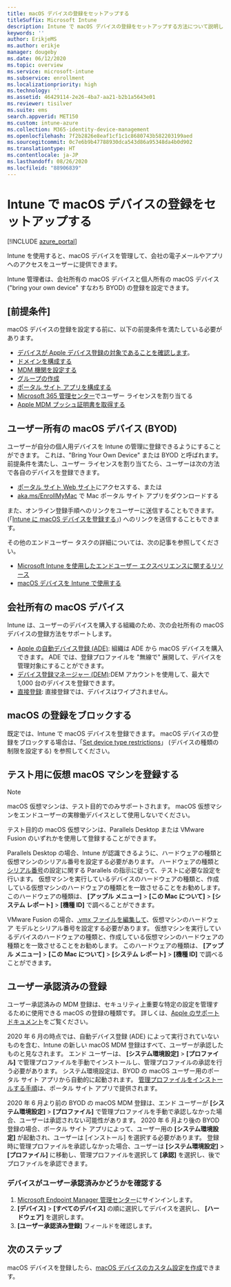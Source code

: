 ```yaml
---
title: macOS デバイスの登録をセットアップする
titleSuffix: Microsoft Intune
description: Intune で macOS デバイスの登録をセットアップする方法について説明します。
keywords: ''
author: ErikjeMS
ms.author: erikje
manager: dougeby
ms.date: 06/12/2020
ms.topic: overview
ms.service: microsoft-intune
ms.subservice: enrollment
ms.localizationpriority: high
ms.technology: ''
ms.assetid: 46429114-2e26-4ba7-aa21-b2b1a5643e01
ms.reviewer: tisilver
ms.suite: ems
search.appverid: MET150
ms.custom: intune-azure
ms.collection: M365-identity-device-management
ms.openlocfilehash: 7f2b2826e8eaf1cf1c1c8680743b582203199aed
ms.sourcegitcommit: 0c7e6b9b47788930dca543d86a95348da4b0d902
ms.translationtype: HT
ms.contentlocale: ja-JP
ms.lasthandoff: 08/26/2020
ms.locfileid: "88906839"
---
```

# <a name="set-up-enrollment-for-macos-devices-in-intune"></a>Intune で macOS デバイスの登録をセットアップする

[!INCLUDE [azure_portal](../includes/azure_portal.md)]

Intune を使用すると、macOS デバイスを管理して、会社の電子メールやアプリへのアクセスをユーザーに提供できます。

Intune 管理者は、会社所有の macOS デバイスと個人所有の macOS デバイス ("bring your own device" すなわち BYOD) の登録を設定できます。 

## <a name="prerequisites"></a>[前提条件]

macOS デバイスの登録を設定する前に、以下の前提条件を満たしている必要があります。

- [デバイスが Apple デバイス登録の対象であることを確認します](https://support.apple.com/en-us/HT204142#eligibility)。
- [ドメインを構成する](../fundamentals/custom-domain-name-configure.md)
- [MDM 機関を設定する](../fundamentals/mdm-authority-set.md)
- [グループの作成](../fundamentals/groups-add.md)
- [ポータル サイト アプリを構成する](../apps/company-portal-app.md)
- [Microsoft 365 管理センター](https://go.microsoft.com/fwlink/p/?LinkId=698854)でユーザー ライセンスを割り当てる
- [Apple MDM プッシュ証明書を取得する](../enrollment/apple-mdm-push-certificate-get.md)

## <a name="user-owned-macos-devices-byod"></a>ユーザー所有の macOS デバイス (BYOD)

ユーザーが自分の個人用デバイスを Intune の管理に登録できるようにすることができます。 これは、"Bring Your Own Device" または BYOD と呼ばれます。 前提条件を満たし、ユーザー ライセンスを割り当てたら、ユーザーは次の方法で各自のデバイスを登録できます。
- [ポータル サイト Web サイト](https://portal.manage.microsoft.com)にアクセスする、または
- [aka.ms/EnrollMyMac](https://aka.ms/EnrollMyMac) で Mac ポータル サイト アプリをダウンロードする

また、オンライン登録手順へのリンクをユーザーに送信することもできます。(「[Intune に macOS デバイスを登録する](../user-help/enroll-your-device-in-intune-macos-cp.md)」) へのリンクを送信することもできます。

その他のエンドユーザー タスクの詳細については、次の記事を参照してください。

- [Microsoft Intune を使用したエンドユーザー エクスペリエンスに関するリソース](../fundamentals/end-user-educate.md)
- [macOS デバイスを Intune で使用する](../user-help/enroll-your-device-in-intune-macos-cp.md)

## <a name="company-owned-macos-devices"></a>会社所有の macOS デバイス
Intune は、ユーザーのデバイスを購入する組織のため、次の会社所有の macOS デバイスの登録方法をサポートします。
- [Apple の自動デバイス登録 (ADE)](device-enrollment-program-enroll-macos.md): 組織は ADE から macOS デバイスを購入できます。 ADE では、登録プロファイルを "無線で" 展開して、デバイスを管理対象にすることができます。
- [デバイス登録マネージャー (DEM)](device-enrollment-manager-enroll.md):DEM アカウントを使用して、最大で 1,000 台のデバイスを登録できます。
- [直接登録](device-enrollment-direct-enroll-macos.md): 直接登録では、デバイスはワイプされません。

## <a name="block-macos-enrollment"></a>macOS の登録をブロックする
既定では、Intune で macOS デバイスを登録できます。 macOS デバイスの登録をブロックする場合は、「[Set device type restrictions](enrollment-restrictions-set.md)」 (デバイスの種類の制限を設定する) を参照してください。

## <a name="enroll-virtual-macos-machines-for-testing"></a>テスト用に仮想 macOS マシンを登録する

> [!NOTE]
> macOS 仮想マシンは、テスト目的でのみサポートされます。 macOS 仮想マシンをエンドユーザーの実稼働デバイスとして使用しないでください。 

テスト目的の macOS 仮想マシンは、Parallels Desktop または VMware Fusion のいずれかを使用して登録することができます。 

Parallels Desktop の場合、Intune が認識できるように、ハードウェアの種類と仮想マシンのシリアル番号を設定する必要があります。 ハードウェアの種類と[シリアル番号](http://kb.parallels.com/123455)の設定に関する Parallels の指示に従って、テストに必要な設定を行います。 仮想マシンを実行しているデバイスのハードウェアの種類と、作成している仮想マシンのハードウェアの種類とを一致させることをお勧めします。 このハードウェアの種類は、 **[アップル メニュー]**  >  **[この Mac について]**  >  **[システム レポート]**  >  **[機種 ID]** で調べることができます。 

VMware Fusion の場合、[.vmx ファイルを編集して](https://kb.vmware.com/s/article/1014782)、仮想マシンのハードウェア モデルとシリアル番号を設定する必要があります。 仮想マシンを実行しているデバイスのハードウェアの種類と、作成している仮想マシンのハードウェアの種類とを一致させることをお勧めします。 このハードウェアの種類は、 **[アップル メニュー]**  >  **[この Mac について]**  >  **[システム レポート]**  >  **[機種 ID]** で調べることができます。 

## <a name="user-approved-enrollment"></a>ユーザー承認済みの登録

ユーザー承認済みの MDM 登録は、セキュリティ上重要な特定の設定を管理するために使用できる macOS の登録の種類です。 詳しくは、[Apple のサポート ドキュメント](https://support.apple.com/HT208019)をご覧ください。  
 
2020 年 6 月の時点では、自動デバイス登録 (ADE) によって実行されていないものを含む、Intune の新しい macOS MDM 登録はすべて、ユーザーが承認したものと見なされます。 エンド ユーザーは、 **[システム環境設定]**  >  **[プロファイル]** で管理プロファイルを手動でインストールし、管理プロファイルの承認を行う必要があります。 システム環境設定は、BYOD の macOS ユーザー用のポータル サイト アプリから自動的に起動されます。 [管理プロファイルをインストールする手順](../user-help/enroll-your-device-in-intune-macos-cp.md)は、ポータル サイト アプリで提供されます。     

2020 年 6 月より前の BYOD の macOS MDM 登録は、エンド ユーザーが **[システム環境設定]**  >  **[プロファイル]** で管理プロファイルを手動で承認しなかった場合、ユーザーは承認されない可能性があります。 2020 年 6 月より後の BYOD 登録の場合、ポータル サイト アプリによって、ユーザー用の **[システム環境設定]** が起動され、ユーザーは [インストール] を選択する必要があります。 登録時に管理プロファイルを承認しなかった場合、ユーザーは **[システム環境設定]**  >  **[プロファイル]** に移動し、管理プロファイルを選択して **[承認]** を選択し、後でプロファイルを承認できます。

### <a name="find-out-if-a-device-is-user-approved"></a>デバイスがユーザー承認済みかどうかを確認する
1. [Microsoft Endpoint Manager 管理センター](https://go.microsoft.com/fwlink/?linkid=2109431)にサインインします。
2. **[デバイス]**  >  **[すべてのデバイス]** の順に選択してデバイスを選択し、 **[ハードウェア]** を選択します。
3. **[ユーザー承認済み登録]** フィールドを確認します。


## <a name="next-steps"></a>次のステップ

macOS デバイスを登録したら、[macOS デバイスのカスタム設定を作成](../configuration/custom-settings-macos.md)できます。